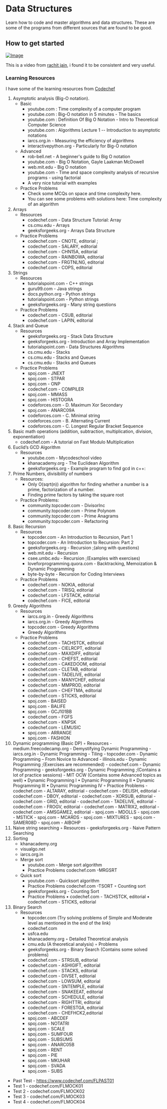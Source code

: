 # Data Structures

Learn how to code and master algorithms and data structures. These are some of the programs from different sources that are found to be good.

## How to get started

[![Image](https://img.youtube.com/vi/IIKTGg5AKkY/mqdefault.jpg)](https://www.youtube.com/watch?v=IIKTGg5AKkY)

This is a video from [rachit jain](https://www.youtube.com/channel/UC9fDC_eBh9e_bogw87DbGKQ), i found it to be consistent and very useful.

### Learning Resources

I have some of the learning resources from [Codechef](codechef.com)

1. Asymptotic analysis (Big-O notation).
    - Basic
        - youtube.com :  Time complexity of a computer program
        - youtube.com :  Big-O notation in 5 minutes - The basics
        - youtube.com :  Definition Of Big O Notation - Intro to Theoretical Computer Science
        - youtube.com :  Algorithms Lecture 1 -- Introduction to asymptotic notations
        - iarcs.org.in - Measuring the efficiency of algorithms
        - interactivepython.org - Particularly for Big-O notation
    - Advanced
        - rob-bell.net - A beginner's guide to Big O notation
        - youtube.com - Big O Notation, Gayle Laakman McDowell
        - web.mit.edu - Big O notation
        - youtube.com - Time and space complexity analysis of recursive programs - using factorial
        - A very nice tutorial with examples
    - Practice Problems
        - Check some MCQs on space and time complexity here.
        - You can see some problems with solutions here: Time complexity of an algorithm
2. Arrays
    - Resources
        - codechef.com - Data Structure Tutorial: Array
        - cs.cmu.edu - Arrays
        - geeksforgeeks.org - Arrays Data Structure
    - Practice Problems
        - codechef.com - CNOTE, editorial ;
        - codechef.com - SALARY, editorial
        - codechef.com - CHN15A, editorial
        - codechef.com - RAINBOWA, editorial
        - codechef.com - FRGTNLNG, editorial
        - codechef.com - COPS, editorial
3. Strings
    -  Resources
        - tutorialspoint.com - C++ strings
        - guru99.com - Java strings
        - docs.python.org - Python strings
        - tutorialspoint.com - Python strings
        - geeksforgeeks.org - Many string questions
    -  Practice Problems
        - codechef.com - CSUB, editorial
        - codechef.com - LAPIN, editorial
4. Stack and Queue
    -  Resources
        - geeksforgeeks.org - Stack Data Structure
        - geeksforgeeks.org - Introduction and Array Implementation
        - tutorialspoint.com - Data Structures Algorithms
        - cs.cmu.edu - Stacks
        - cs.cmu.edu - Stacks and Queues
        - cs.cmu.edu - Stacks and Queues
    -  Practice Problems
        - spoj.com - JNEXT
        - spoj.com - STPAR
        - spoj.com - ONP
        - codechef.com - COMPILER
        - spoj.com - MMASS
        - spoj.com - HISTOGRA
        - codeforces.com - D. Maximum Xor Secondary
        - spoj.com - ANARC09A
        - codeforces.com - C. Minimal string
        - codeforces.com - B. Alternating Current
        - codeforces.com - C. Longest Regular Bracket Sequence
5. Basic math operations (addition, subtraction, multiplication, division, exponentiation)
    -  codechef.com - A tutorial on Fast Modulo Multiplication
6. Euclid’s GCD Algorithm
    -  Resources
        - youtube.com - Mycodeschool video
        - khanacademy.org - The Euclidean Algorithm
        - geeksforgeeks.org - Example program to find gcd in c++:
7. Prime Numbers, divisibility of numbers
    -  Resources:
        - Only O(sqrt(n)) algorithm for finding whether a number is a prime, factorization of a number.
        - Finding prime factors by taking the square root
    -  Practice Problems:
        - community.topcoder.com - DivisorInc
        - community.topcoder.com - Prime Polynom
        - community.topcoder.com - Prime Anagrams
        - community.topcoder.com - Refactoring
8. Basic Recursion
    -  Resources
        - topcoder.com - An Introduction to Recursion, Part 1
        - topcoder.com - An Introduction to Recursion: Part 2
        - geeksforgeeks.org - Recursion ;(along with questions)
        - web.mit.edu - Recursion
        - csee.umbc.edu - Recursion ;(Examples with exercises)
        - loveforprogramming.quora.com - Backtracking, Memoization & Dynamic Programming
        - byte-by-byte - Recursion for Coding Interviews
    -  Practice Problems
        - codechef.com - NOKIA, editorial
        - codechef.com - TRISQ, editorial
        - codechef.com - LFSTACK, editorial
        - codechef.com - FICE, editorial
9. Greedy Algorithms
    -  Resources
        - iarcs.org.in - Greedy Algorithms
        - iarcs.org.in - Greedy Algorithms
        - topcoder.com - Greedy Algorithms
        - Greedy Algorithms
    -  Practice Problems
        - codechef.com - TACHSTCK, editorial
        - codechef.com - CIELRCPT, editorial
        - codechef.com - MAXDIFF, editorial
        - codechef.com - CHEFST, editorial
        - codechef.com - CAKEDOOM, editorial
        - codechef.com - CLETAB, editorial
        - codechef.com - TADELIVE, editorial
        - codechef.com - MANYCHEF, editorial
        - codechef.com - MMPROD, editorial
        - codechef.com - CHEFTMA, editorial
        - codechef.com - STICKS, editorial
        - spoj.com - BAISED
        - spoj.com - BALIFE
        - spoj.com - GCJ101BB
        - codechef.com - FGFS
        - codechef.com - KNPSK
        - codechef.com - LEMUSIC
        - spoj.com - ARRANGE
        - spoj.com - FASHION
10. Dynamic programming (Basic DP)
        ◦ Resources
        - medium.freecodecamp.org - Demystifying Dynamic Programming
        - iarcs.org.in - Dynamic Programming - Tiling
        - topcoder.com - Dynamic Programming – From Novice to Advanced
        - illinois.edu - Dynamic Programming ;(Exercises are recommended)
        - codechef.com - Dynamic Programming
        - geeksforgeeks.org - Dynamic Programming ;(Contains a lot of practice sessions)
        - MIT OCW (Contains some Advanced topics as well)
                • Dynamic Programming I
                • Dynamic Programming II
                • Dynamic Programming III
                • Dynamic Programming IV
        ◦ Practice Problems
        - codechef.com - ALTARAY, editorial
        - codechef.com - DELISH, editorial
        - codechef.com - DBOY, editorial
        - codechef.com - XORSUB, editorial
        - codechef.com - GRID, editorial
        - codechef.com - TADELIVE, editorial
        - codechef.com - FROGV, editorial
        - codechef.com - MATRIX2, editorial
        - codechef.com - AMSGAME2, editorial
        - spoj.com - MDOLLS
        - spoj.com - MSTICK
        - spoj.com - MCARDS
        - spoj.com - MIXTURES
        - spoj.com - SAMER08D
        - spoj.com - AIBOHP
11. Naive string searching
        ◦ Resources
        - geeksforgeeks.org - Naive Pattern Searching
12. Sorting
    - khanacademy.org
    - visualgo.net
    - iarcs.org.in
    - Merge sort
        - youtube.com - Merge sort algorithm
        - Practice Problems
codechef.com -MRGSRT
    - Quick sort
        - youtube.com - Quicksort algorithm
        - Practice Problems
codechef.com -TSORT
        ◦ Counting sort
        - geeksforgeeks.org - Counting Sort
        - Practice Problems
                • codechef.com - TACHSTCK, editorial
                • codechef.com - STICKS, editorial
13. Binary Search
    - Resources
        - topcoder.com (Try solving problems of Simple and Moderate level as mentioned in the end of the link)
        - codechef.com
        - usfca.edu
        - khanacademy.org
        ◦ Detailed Theoretical analysis
        - cmu.edu (A theoretical analysis)
        ◦ Problems
        - geeksforgeeks.org - Binary Search (Contains some solved problems)
        - codechef.com - STRSUB, editorial
        - codechef.com - ASHIGIFT, editorial
        - codechef.com - STACKS, editorial
        - codechef.com - DIVSET, editorial
        - codechef.com - LOWSUM, editorial
        - codechef.com - SNTEMPLE, editorial
        - codechef.com - SNAKEEAT, editorial
        - codechef.com - SCHEDULE, editorial
        - codechef.com - RIGHTTRI, editorial
        - codechef.com - FORESTGA, editorial
        - codechef.com - CHEFHCK2,editorial
        - spoj.com - ABCDEF
        - spoj.com - NOTATRI
        - spoj.com - SCALE
        - spoj.com - SUMFOUR
        - spoj.com - SUBSUMS
        - spoj.com - ANARC05B
        - spoj.com - RENT
        - spoj.com - PIE
        - spoj.com - MKUHAR
        - spoj.com - SVADA
        - spoj.com - SUBS
- Past Test - https://www.codechef.com/FLPAST01
- Test 1 - codechef.com/FLMOCK01
- Test 2 - codechef.com/FLMOCK02
- Test 3 - codechef.com/FLMOCK03
- Test 4 - codechef.com/FLMOCK04
